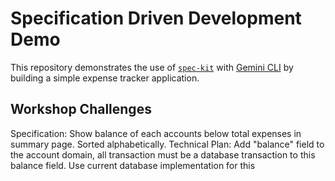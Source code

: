 # Specification Driven Development Demo

This repository demonstrates the use of [`spec-kit`](https://github.com/github/spec-kit) with [Gemini CLI](https://github.com/google-gemini/gemini-cli) by building a simple expense tracker application.

## Workshop Challenges

Specification: Show balance of each accounts below total expenses in summary page. Sorted alphabetically.
Technical Plan: Add "balance" field to the account domain, all transaction must be a database transaction to this balance field. Use current database implementation for this
